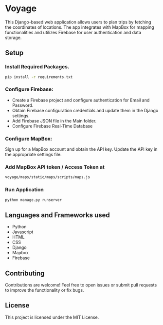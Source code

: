 # Voyage

This Django-based web application allows users to plan trips by fetching the coordinates of locations. The app integrates with MapBox for mapping functionalities and utilizes Firebase for user authentication and data storage.

## Setup

### Install Required Packages.

```bash
pip install -r requirements.txt
```
### Configure Firebase:
* Create a Firebase project and configure authentication for Email and Password.
* Obtain Firebase configuration credentials and update them in the Django settings.
* Add Firebase JSON file in the Main folder.
* Configure Firebase Real-Time Database

### Configure MapBox:
Sign up for a MapBox account and obtain the API key.
Update the API key in the appropriate settings file.

### Add MapBox API token / Access Token at 
```bash
voyage/maps/static/maps/scripts/maps.js
```
### Run Application
```bash
python manage.py runserver
```
## Languages and Frameworks used
* Python
* Javascript
* HTML
* CSS
* Django
* Mapbox
* Firebase


## Contributing

Contributions are welcome! Feel free to open issues or submit pull requests to improve the functionality or fix bugs.

## License

This project is licensed under the MIT License.

